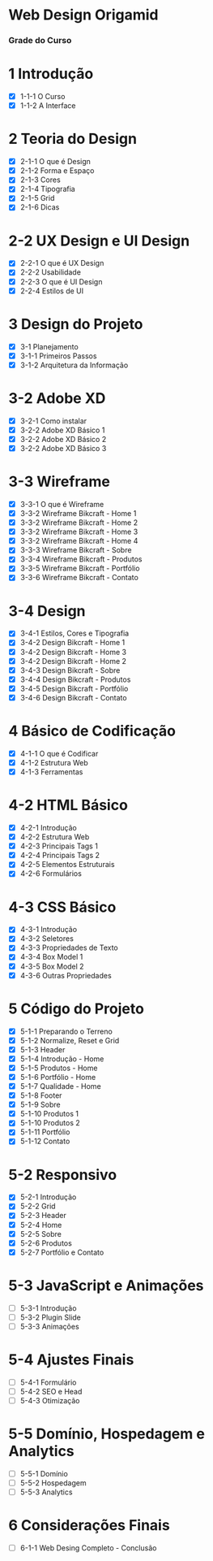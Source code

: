 # Web Design Origamid

### Grade do Curso

# 1 Introdução
- [x] 1-1-1 O Curso
- [x] 1-1-2 A Interface 

# 2 Teoria do Design
- [x] 2-1-1 O que é Design
- [x] 2-1-2 Forma e Espaço
- [x] 2-1-3 Cores
- [x] 2-1-4 Tipografia
- [x] 2-1-5 Grid
- [x] 2-1-6 Dicas
# 2-2 UX Design e UI Design
- [x] 2-2-1 O que é UX Design
- [x] 2-2-2 Usabilidade
- [x] 2-2-3 O que é UI Design
- [x] 2-2-4 Estilos de UI

# 3 Design do Projeto
- [x] 3-1 Planejamento
- [x] 3-1-1 Primeiros Passos
- [x] 3-1-2 Arquitetura da Informação
# 3-2 Adobe XD
- [x] 3-2-1 Como instalar
- [x] 3-2-2 Adobe XD Básico 1
- [x] 3-2-2 Adobe XD Básico 2
- [x] 3-2-2 Adobe XD Básico 3
# 3-3 Wireframe
- [x] 3-3-1 O que é Wireframe
- [x] 3-3-2 Wireframe Bikcraft - Home 1
- [x] 3-3-2 Wireframe Bikcraft - Home 2
- [x] 3-3-2 Wireframe Bikcraft - Home 3
- [x] 3-3-2 Wireframe Bikcraft - Home 4
- [x] 3-3-3 Wireframe Bikcraft - Sobre
- [x] 3-3-4 Wireframe Bikcraft - Produtos
- [x] 3-3-5 Wireframe Bikcraft - Portfólio
- [x] 3-3-6 Wireframe Bikcraft - Contato
# 3-4 Design
- [x] 3-4-1 Estilos, Cores e Tipografia
- [x] 3-4-2 Design Bikcraft - Home 1
- [x] 3-4-2 Design Bikcraft - Home 3
- [x] 3-4-2 Design Bikcraft - Home 2
- [x] 3-4-3 Design Bikcraft - Sobre
- [x] 3-4-4 Design Bikcraft - Produtos
- [x] 3-4-5 Design Bikcraft - Portfólio
- [x] 3-4-6 Design Bikcraft - Contato

# 4 Básico de Codificação
- [x] 4-1-1 O que é Codificar
- [x] 4-1-2 Estrutura Web
- [x] 4-1-3 Ferramentas
# 4-2 HTML Básico
- [x] 4-2-1 Introdução
- [x] 4-2-2 Estrutura Web
- [x] 4-2-3 Principais Tags 1
- [x] 4-2-4 Principais Tags 2
- [x] 4-2-5 Elementos Estruturais
- [x] 4-2-6 Formulários
# 4-3 CSS Básico
- [x] 4-3-1 Introdução
- [x] 4-3-2 Seletores
- [x] 4-3-3 Propriedades de Texto
- [x] 4-3-4 Box Model 1
- [x] 4-3-5 Box Model 2
- [x] 4-3-6 Outras Propriedades

# 5 Código do Projeto
- [x] 5-1-1 Preparando o Terreno
- [x] 5-1-2 Normalize, Reset e Grid
- [x] 5-1-3 Header
- [x] 5-1-4 Introdução - Home
- [x] 5-1-5 Produtos - Home
- [x] 5-1-6 Portfólio - Home
- [x] 5-1-7 Qualidade - Home
- [x] 5-1-8 Footer
- [x] 5-1-9 Sobre
- [x] 5-1-10 Produtos 1
- [x] 5-1-10 Produtos 2
- [x] 5-1-11 Portfólio
- [x] 5-1-12 Contato
# 5-2 Responsivo
- [x] 5-2-1 Introdução
- [x] 5-2-2 Grid
- [x] 5-2-3 Header
- [x] 5-2-4 Home
- [x] 5-2-5 Sobre
- [x] 5-2-6 Produtos
- [x] 5-2-7 Portfólio e Contato
# 5-3 JavaScript e Animações
- [ ] 5-3-1 Introdução
- [ ] 5-3-2 Plugin Slide
- [ ] 5-3-3 Animações
# 5-4 Ajustes Finais
- [ ] 5-4-1 Formulário
- [ ] 5-4-2 SEO e Head
- [ ] 5-4-3 Otimização
# 5-5 Domínio, Hospedagem e Analytics
- [ ] 5-5-1 Domínio
- [ ] 5-5-2 Hospedagem
- [ ] 5-5-3 Analytics

# 6 Considerações Finais
- [ ] 6-1-1 Web Desing Completo - Conclusão
